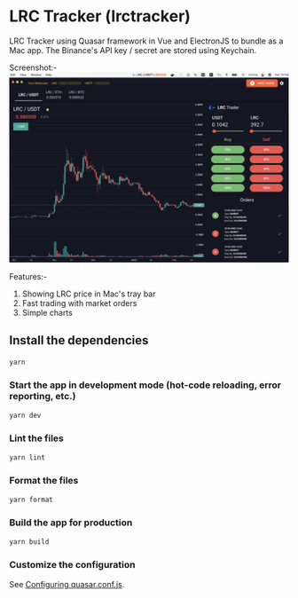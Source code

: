 # LRC Tracker (lrctracker)

LRC Tracker using Quasar framework in Vue and ElectronJS to bundle as a Mac app.
The Binance's API key / secret are stored using Keychain.

Screenshot:-
![Screenshot](screenshot.jpg?raw=true)

Features:-

1. Showing LRC price in Mac's tray bar
2. Fast trading with market orders
3. Simple charts

## Install the dependencies

```bash
yarn
```

### Start the app in development mode (hot-code reloading, error reporting, etc.)

```bash
yarn dev
```

### Lint the files

```bash
yarn lint
```

### Format the files

```bash
yarn format
```

### Build the app for production

```bash
yarn build
```

### Customize the configuration

See [Configuring quasar.conf.js](https://quasar.dev/quasar-cli/quasar-conf-js).
